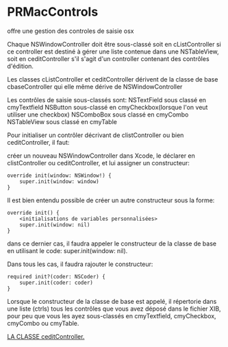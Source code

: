 # PRMacControls
offre une gestion des controles de saisie osx

Chaque NSWindowController doit être sous-classé soit en cListController si ce controller est destiné à gérer une liste contenue dans une NSTableView, soit en ceditController s'il s'agit d'un controller contenant des contrôles d'édition.

Les classes cListController et ceditController dérivent de la classe de base cbaseController qui elle même dérive de NSWindowController

Les contrôles de saisie sous-classés sont:
	NSTextField sous classé en cmyTextfield
	NSButton sous-classé en cmyCheckbox(lorsque l'on veut utiliser une checkbox)
	NSComboBox sous classé en cmyCombo
	NSTableView sous classé en cmyTable

Pour initialiser un contrôler décrivant de clistController ou bien ceditController, il faut:

créer un nouveau NSWindowController dans Xcode, le déclarer en clistController ou ceditController, et lui assigner un constructeur:

    override init(window: NSWindow!) {
        super.init(window: window)
    }

Il est bien entendu possible de créer un autre constructeur sous la forme:

    override init() {
        <initialisations de variables personnalisées>
        super.init(window: nil)
    }

dans ce dernier cas, il faudra appeler le constructeur de la classe de base en utilisant le code: super.init(window: nil).

Dans tous les cas, il faudra rajouter le constructeur:

    required init?(coder: NSCoder) {
        super.init(coder: coder)
    }

Lorsque le constructeur de la classe de base est appelé, il répertorie dans une liste (ctrls) tous les contrôles que vous avez déposé dans le fichier XIB, pour peu que vous les ayez sous-classés en cmyTextfield, cmyCheckbox, cmyCombo ou cmyTable.

[LA CLASSE ceditController.](https://github.com/patricerapaport/PRMacControls/tree/master/howto_ceditController.md)

